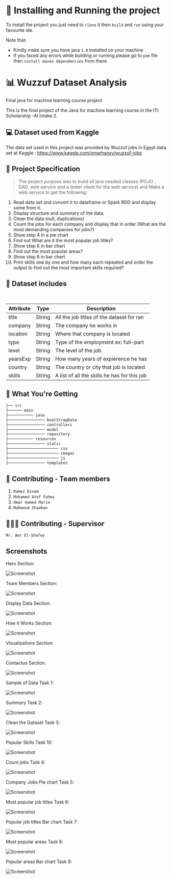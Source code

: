 # 🤔 Installing and Running the project

To install the project you just need to `clone` it then `build` and `run` using your favourite
ide. <br>

Note that:
* Kindly make sure you have java `1.8` installed on your machine
* If you faced any errors while building or running please go to `pom` file then `install maven dependencies` from there.


# 📊 Wuzzuf Dataset Analysis

Final java for machine learning course project

This is the final project of the Java for machine learning course in the ITI Scholarship -AI Intake 2.

## 💻 Dataset used from Kaggle

The data set used in this project was provided by Wuzzuf jobs in Egypt data set at Kaggle :
https://www.kaggle.com/omarhanyy/wuzzuf-jobs

## 🚀 Project Specification
> The project purpose was to build all java needed classes (POJO , DAO, web service and a tester client for the web service) and Make a web service to get the following:

1) Read data set and convert it to dataframe or Spark RDD and display some from it.  
2) Display structure and summary of the data.
3) Clean the data (null, duplications)
4) Count the jobs for each company and display that in order (What are the most demanding companies for jobs?)
5) Show step 4 in a pie chart
6) Find out What are it the most popular job titles?
7) Show step 6 in bar chart
8) Find out the most popular areas?
9) Show step 8 in bar chart
10) Print skills one by one and how many each repeated and order the output to find out the most important skills required?

## 📝 Dataset includes

<br>

| Attribute | Type   | Description                                  |
|-----------|--------|----------------------------------------------|
| title     | String | All the job titles of the dataset for ran    |
| company   | String | The company he works in                      |
| location  | String | Where that company is located                |
| type      | String | Type of the employment ex: full-part         |
| level     | String | The level of the job.                        |
| yearsExp  | String | How many years of expierence he has          |
| country   | String | The country or city that job is located      |
| skills    | String | A list of all the skills he has for this job |

## 💁 What You're Getting
```bash
├── src
├────── main
├─────────── java
├──────────────── bootStrapData
├──────────────── controllers
├──────────────── model
├──────────────── repository
├─────────── resources
├──────────────── static
├────────────────────── css
├────────────────────── images
├────────────────────── js
├──────────────── templates 

```

## 👬 Contributing - Team members
1) `Ramez Essam `
2) `Mohamed Atef Fahmy `
3) `Omar Hamed Marie `
4) `Mahmoud Shaaban`

## 👨🏼‍🏫 Contributing -  Supervisor
`Mr. Amr El-Shafey`

## Screenshots
Hero Section:

![Screenshot](Screenshots/hero.png)
<br/>

Team Members Section: 

![Screenshot](Screenshots/team.png)
<br/>

Display Data Section:

![Screenshot](Screenshots/display.png)
<br/>

How it Works Section:

![Screenshot](Screenshots/how.png)
<br/>

Visualizations Section:

![Screenshot](Screenshots/charts.png)
<br/>

Contactus Section:

![Screenshot](Screenshots/contact.png)
<br/>

Sample of Data Task 1:

![Screenshot](Screenshots/sample.png)
<br/>

Summary Task 2:

![Screenshot](Screenshots/summary.png)
<br/>

Clean the Dataset Task 3:

![Screenshot](Screenshots/clean.png)
<br/>

Popular Skills Task 10:

![Screenshot](Screenshots/skills.png)
<br/>

Count jobs Task 4:

![Screenshot](Screenshots/count.png)
<br/>

Company Jobs Pie chart Task 5:

![Screenshot](Screenshots/pie.png)
<br/>

Most popular job titles Task 6:

![Screenshot](Screenshots/titles.png)
<br/>

Popular job titles Bar chart Task 7:

![Screenshot](Screenshots/bar1.png)
<br/>

Most popular areas Task 8:

![Screenshot](Screenshots/areas.png)
<br/>

Popular areas Bar chart Task 9:

![Screenshot](Screenshots/bar2.png)
<br/>
